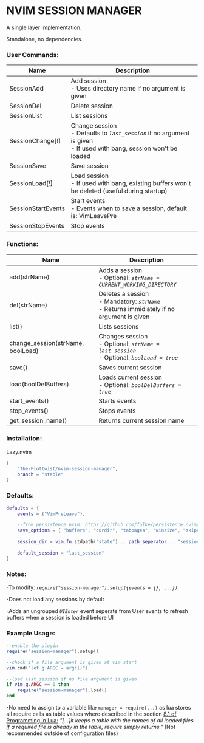 # NVIM SESSION MANAGER

A single layer implementation.
  
Standalone, no dependencies.
  
  
### User Commands:

|Name|Description|
|---|---|
|SessionAdd|Add session <br>- Uses directory name if no argument is given|
|SessionDel|Delete session|
|SessionList|List sessions|
|SessionChange[!]|Change session <br>- Defaults to *```last_session```* if no argument is given <br>- If used with bang, session won't be loaded|
|SessionSave|Save session|
|SessionLoad[!]|Load session <br>- If used with bang, existing buffers won't be deleted (useful during startup)|
|SessionStartEvents|Start events <br>- Events when to save a session, default is: VimLeavePre|
|SessionStopEvents|Stop events|
  
  
### Functions:
|Name|Description|
|---|---|
|add(strName)|Adds a session <br>- Optional: *```strName = CURRENT_WORKING_DIRECTORY```*|
|del(strName)|Deletes a session <br>- Mandatory: *```strName```* <br>- Returns immidiately if no argument is given|
|list()|Lists sessions|
|change_session(strName, boolLoad)|Changes session <br>- Optional: *```strName = last_session```* <br>- Optional: *```boolLoad = true```*|
|save()|Saves current session|
|load(boolDelBuffers)|Loads current session <br>- Optional: *```boolDelBuffers = true```*|
|start_events()|Starts events|
|stop_events()|Stops events|
|get_session_name()|Returns current session name|
  
  
### Installation:
Lazy.nvim
```lua
{
	"The-Plottwist/nvim-session-manager",
	branch = "stable"
}
```
  
  
### Defaults:
```lua
defaults = {
	events = {"VimPreLeave"},

	--from persistence.nvim: https://github.com/folke/persistence.nvim/blob/main/lua/persistence/config.lua
	save_options = { "buffers", "curdir", "tabpages", "winsize", "skiprtp" },
	
	session_dir = vim.fn.stdpath("state") .. path_seperator .. "sessions",
	
	default_session = "last_session"
}
```
  
  
### Notes:
-To modify: *```require("session-manager").setup({events = {}, ...})```*
  
-Does not load any sessions by default
  
-Adds an ungrouped *```UIEnter```* event seperate from User events to refresh buffers when a session is loaded before UI
  
  
### Example Usage:
```lua
--enable the plugin
require("session-manager").setup()

--check if a file argument is given at vim start
vim.cmd("let g:ARGC = argc()")

--load last_session if no file argument is given
if vim.g.ARGC == 0 then
	require("session-manager").load()
end
```
  
-No need to assign to a variable like ```manager = require(...)``` as lua stores all require calls as table values where described in the section [8.1 of Programming in Lua:](https://www.lua.org/pil/8.1.html) *"[...]it keeps a table with the names of all loaded files. If a required file is already in the table, require simply returns."* (Not recommended outside of configuration files)
  
  
